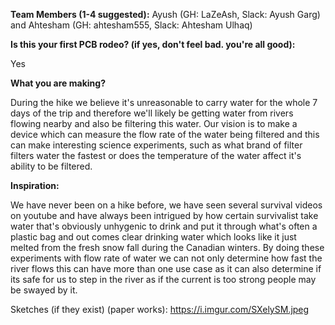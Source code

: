 **Team Members (1-4 suggested):**
Ayush (GH: LaZeAsh, Slack: Ayush Garg) and Ahtesham (GH: ahtesham555, Slack: Ahtesham Ulhaq)

**Is this your first PCB rodeo? (if yes, don't feel bad. you're all good):**

Yes

**What you are making?**

During the hike we believe it's unreasonable to carry water for the whole 7 days of the trip and therefore we'll likely be getting water from rivers flowing nearby and also be filtering this water. Our vision is to make a device which can measure the flow rate of the water being filtered and this can make interesting science experiments, such as what brand of filter filters water the fastest or does the temperature of the water affect it's ability to be filtered.

**Inspiration:**

We have never been on a hike before, we have seen several survival videos on youtube and have always been intrigued by how certain survivalist take water that's obviously unhygenic to drink and put it through what's often a plastic bag and out comes clear drinking water which looks like it just melted from the fresh snow fall during the Canadian winters. By doing these experiments with flow rate of water we can not only determine how fast the river flows this can have more than one use case as it can also determine if its safe for us to step in the river as if the current is too strong people may be swayed by it.

Sketches (if they exist) (paper works):
https://i.imgur.com/SXelySM.jpeg
